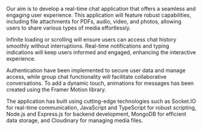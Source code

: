 Our aim is to develop a real-time chat application that offers a seamless and engaging user experience. This application will feature robust capabilities, including file attachments for PDFs, audio, video, and photos, allowing users to share various types of media effortlessly.

Infinite loading or scrolling will ensure users can access chat history smoothly without interruptions. Real-time notifications and typing indications will keep users informed and engaged, enhancing the interactive experience.

Authentication have been implemented to secure user data and manage access, while group chat functionality will facilitate collaborative conversations. To add a dynamic touch, animations for messages has been created using the Framer Motion library.

The application has built using cutting-edge technologies such as Socket.IO for real-time communication, JavaScript and TypeScript for robust scripting, Node.js and Express.js for backend development, MongoDB for efficient data storage, and Cloudinary for managing media files.
